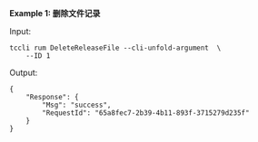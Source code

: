 **Example 1: 删除文件记录**



Input: 

```
tccli rum DeleteReleaseFile --cli-unfold-argument  \
    --ID 1
```

Output: 
```
{
    "Response": {
        "Msg": "success",
        "RequestId": "65a8fec7-2b39-4b11-893f-3715279d235f"
    }
}
```

